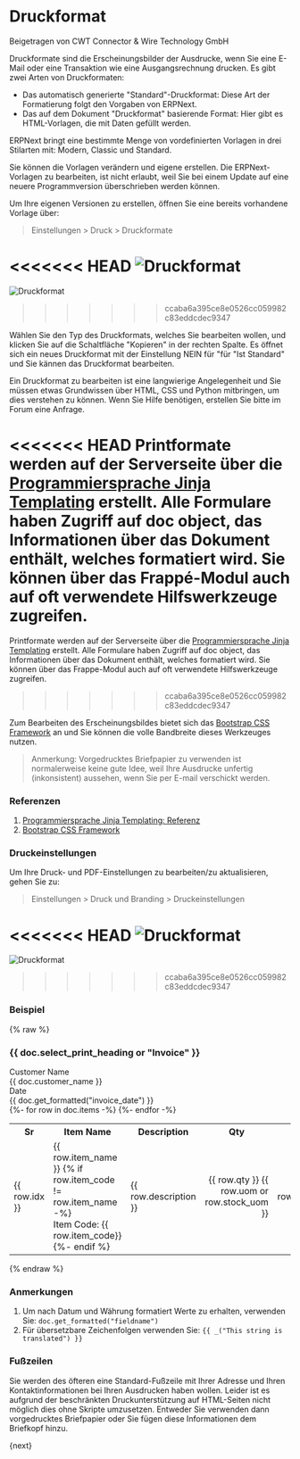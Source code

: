 # Druckformat
<span class="text-muted contributed-by">Beigetragen von CWT Connector & Wire Technology GmbH</span>

Druckformate sind die Erscheinungsbilder der Ausdrucke, wenn Sie eine E-Mail oder eine Transaktion wie eine Ausgangsrechnung drucken. Es gibt zwei Arten von Druckformaten:

* Das automatisch generierte "Standard"-Druckformat: Diese Art der Formatierung folgt den Vorgaben von ERPNext.
* Das auf dem Dokument "Druckformat" basierende Format: Hier gibt es HTML-Vorlagen, die  mit Daten gefüllt werden.

ERPNext bringt eine bestimmte Menge von vordefinierten Vorlagen in drei Stilarten mit: Modern, Classic und Standard.

Sie können die Vorlagen verändern und eigene erstellen. Die ERPNext-Vorlagen zu bearbeiten, ist nicht erlaubt, weil Sie bei einem Update auf eine neuere Programmversion überschrieben werden können.

Um Ihre eigenen Versionen zu erstellen, öffnen Sie eine bereits vorhandene Vorlage über:

> Einstellungen > Druck > Druckformate

<<<<<<< HEAD
![Druckformat](/docs/assets/img/customize/print-settings.png)
=======
![Druckformat]({{docs_base_url}}/assets/img/customize/print-settings.png)
>>>>>>> ccaba6a395ce8e0526cc059982c83eddcdec9347

Wählen Sie den Typ des Druckformats, welches Sie bearbeiten wollen, und klicken Sie auf die Schaltfläche "Kopieren" in der rechten Spalte. Es öffnet sich ein neues Druckformat mit der Einstellung NEIN für "für "Ist Standard" und Sie kännen das Druckformat bearbeiten.

Ein Druckformat zu bearbeiten ist eine langwierige Angelegenheit und Sie müssen etwas Grundwissen über HTML, CSS und Python mitbringen, um dies verstehen zu können. Wenn Sie Hilfe benötigen, erstellen Sie bitte im Forum eine Anfrage.

<<<<<<< HEAD
Printformate werden auf der Serverseite über die [Programmiersprache Jinja Templating](http://jinja.pocoo.org/docs/templates/) erstellt. Alle Formulare haben Zugriff auf doc object, das Informationen über das Dokument enthält, welches formatiert wird. Sie können über das Frappé-Modul auch auf oft verwendete Hilfswerkzeuge zugreifen.
=======
Printformate werden auf der Serverseite über die [Programmiersprache Jinja Templating](http://jinja.pocoo.org/docs/templates/) erstellt. Alle Formulare haben Zugriff auf doc object, das Informationen über das Dokument enthält, welches formatiert wird. Sie können über das Frappe-Modul auch auf oft verwendete Hilfswerkzeuge zugreifen.
>>>>>>> ccaba6a395ce8e0526cc059982c83eddcdec9347

Zum Bearbeiten des Erscheinungsbildes bietet sich das [Bootstrap CSS Framework](http://getbootstrap.com/)  an und Sie können die volle Bandbreite dieses Werkzeuges nutzen.

> Anmerkung: Vorgedrucktes Briefpapier zu verwenden ist normalerweise keine gute Idee, weil Ihre Ausdrucke unfertig (inkonsistent) aussehen, wenn Sie per E-mail verschickt werden.

### Referenzen

1. [Programmiersprache Jinja Templating: Referenz](http://jinja.pocoo.org/docs/templates/)
2. [Bootstrap CSS Framework](http://getbootstrap.com/)

### Druckeinstellungen

Um Ihre Druck- und PDF-Einstellungen zu bearbeiten/zu aktualisieren, gehen Sie zu:

> Einstellungen > Druck und Branding > Druckeinstellungen

<<<<<<< HEAD
![Druckformat](/docs/assets/img/customize/print-settings.png)
=======
![Druckformat]({{docs_base_url}}/assets/img/customize/print-settings.png)
>>>>>>> ccaba6a395ce8e0526cc059982c83eddcdec9347

### Beispiel

 {% raw %}<h3>{{ doc.select_print_heading or "Invoice" }}</h3>
 <div class="row">
    <div class="col-md-3 text-right">Customer Name</div>
    <div class="col-md-9">{{ doc.customer_name }}</div>
 </div>
 <div class="row">
    <div class="col-md-3 text-right">Date</div>
    <div class="col-md-9">{{ doc.get_formatted("invoice_date") }}</div>
 </div>
 <table class="table table-bordered">
    <tbody>
        <tr>
            <th>Sr</th>
            <th>Item Name</th>
            <th>Description</th>
            <th class="text-right">Qty</th>
            <th class="text-right">Rate</th>
            <th class="text-right">Amount</th>
        </tr>
        {%- for row in doc.items -%}
        <tr>
            <td style="width: 3%;">{{ row.idx }}</td>
            <td style="width: 20%;">
                {{ row.item_name }}
                {% if row.item_code != row.item_name -%}
                <br>Item Code: {{ row.item_code}}
                {%- endif %}
            </td>
            <td style="width: 37%;">
                <div style="border: 0px;">{{ row.description }}</div></td>
            <td style="width: 10%; text-align: right;">{{ row.qty }} {{ row.uom or row.stock_uom }}</td>
            <td style="width: 15%; text-align: right;">{{
                row.get_formatted("rate", doc) }}</td>
            <td style="width: 15%; text-align: right;">{{
                row.get_formatted("amount", doc) }}</td>
        </tr>
        {%- endfor -%}
    </tbody>
    </table>{% endraw %}

### Anmerkungen

1. Um nach Datum und Währung formatiert Werte zu erhalten, verwenden Sie: `doc.get_formatted("fieldname")`
1. Für übersetzbare Zeichenfolgen verwenden Sie: `{{ _("This string is translated") }}`

### Fußzeilen

Sie werden des öfteren eine Standard-Fußzeile mit Ihrer Adresse und Ihren Kontaktinformationen bei Ihren Ausdrucken haben wollen. Leider ist es aufgrund der beschränkten Druckunterstützung auf HTML-Seiten nicht möglich dies ohne Skripte umzusetzen. Entweder Sie verwenden dann vorgedrucktes Briefpapier oder Sie fügen diese Informationen dem Briefkopf hinzu.

{next}
